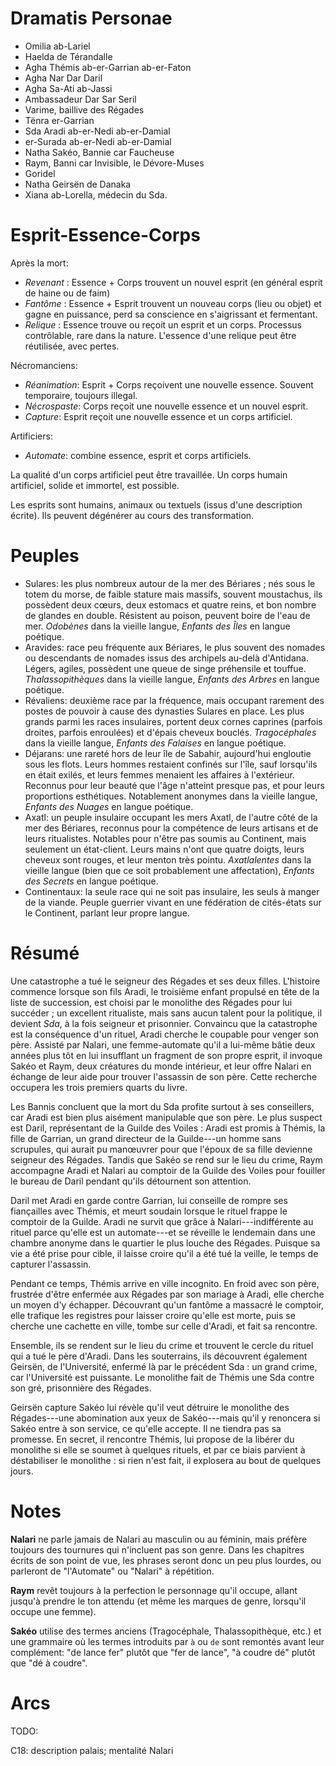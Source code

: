 # Dramatis Personae 

  - Omilia ab-Lariel
  - Haelda de Térandalle
  - Agha Thémis ab-er-Garrian ab-er-Faton
  - Agha Nar Dar Daril 
  - Agha Sa-Ati ab-Jassi
  - Ambassadeur Dar Sar Seril
  - Varime, baillive des Régades 
  - Tënra er-Garrian
  - Sda Aradi ab-er-Nedi ab-er-Damial
  - er-Surada ab-er-Nedi ab-er-Damial
  - Natha Sakéo, Bannie car Faucheuse
  - Raym, Banni car Invisible, le Dévore-Muses
  - Goridel
  - Natha Geirsën de Danaka
  - Xiana ab-Lorella, médecin du Sda.

# Esprit-Essence-Corps

Après la mort:

  - *Revenant* : Essence + Corps trouvent un nouvel esprit (en général esprit de haine ou de faim) 
  - *Fantôme* : Essence + Esprit trouvent un nouveau corps (lieu ou objet) et gagne en puissance, perd sa conscience en s'aigrissant et fermentant.
  - *Relique* : Essence trouve ou reçoit un esprit et un corps. Processus contrôlable, rare dans la nature. L'essence d'une relique peut être réutilisée, avec pertes. 

Nécromanciens:

  - *Réanimation*: Esprit + Corps reçoivent une nouvelle essence. Souvent temporaire, toujours illegal.
  - *Nécrospaste*: Corps reçoit une nouvelle essence et un nouvel esprit. 
  - *Capture*: Esprit reçoit une nouvelle essence et un corps artificiel.

Artificiers:

  - *Automate*: combine essence, esprit et corps artificiels. 

La qualité d'un corps artificiel peut être travaillée. Un corps humain artificiel, solide et immortel, est possible.

Les esprits sont humains, animaux ou textuels (issus d'une description écrite). Ils peuvent dégénérer au cours des transformation.

# Peuples 

 - Sulares: les plus nombreux autour de la mer des Bériares ; nés sous le totem du morse, de faible stature mais massifs, souvent moustachus, ils possèdent deux cœurs, deux estomacs et quatre reins, et bon nombre de glandes en double. Résistent au poison, peuvent boire de l'eau de mer. _Odobènes_ dans la vieille langue, _Enfants des Îles_ en langue poétique. 
 - Aravides: race peu fréquente aux Bériares, le plus souvent des nomades ou descendants de nomades issus des archipels au-delà d'Antidana. Légers, agiles, possèdent une queue de singe préhensile et touffue. _Thalassopithèques_ dans la vieille langue, _Enfants des Arbres_ en langue poétique. 
 - Révaliens: deuxième race par la fréquence, mais occupant rarement des postes de pouvoir à cause des dynasties Sulares en place. Les plus grands parmi les races insulaires, portent deux cornes caprines (parfois droites, parfois enroulées) et d'épais cheveux bouclés. _Tragocéphales_ dans la vieille langue, _Enfants des Falaises_ en langue poétique. 
 - Déjarans: une rareté hors de leur île de Sabahir, aujourd'hui engloutie sous les flots. Leurs hommes restaient confinés sur l'île, sauf lorsqu'ils en était exilés, et leurs femmes menaient les affaires à l'extérieur. Reconnus pour leur beauté que l'âge n'atteint presque pas, et pour leurs proportions esthétiques. Notablement anonymes dans la vieille langue, _Enfants des Nuages_ en langue poétique.
 - Axatl: un peuple insulaire occupant les mers Axatl, de l'autre côté de la mer des Bériares, reconnus pour la compétence de leurs artisans et de leurs ritualistes. Notables pour n'être pas soumis au Continent, mais seulement un état-client. Leurs mains n'ont que quatre doigts, leurs cheveux sont rouges, et leur menton très pointu. _Axatlalentes_ dans la vieille langue (bien que ce soit probablement une affectation), _Enfants des Secrets_ en langue poétique.
 - Continentaux: la seule race qui ne soit pas insulaire, les seuls à manger de la viande. Peuple guerrier vivant en une fédération de cités-états sur le Continent, parlant leur propre langue.

# Résumé

Une catastrophe a tué le seigneur des Régades et ses deux filles. L'histoire commence lorsque son fils Aradi, le troisième enfant propulsé en tête de la liste de succession, est choisi par le monolithe des Régades pour lui succéder ; un excellent ritualiste, mais sans aucun talent pour la politique, il devient _Sda_, à la fois seigneur et prisonnier. Convaincu que la catastrophe est la conséquence d'un rituel, Aradi cherche le coupable pour venger son père. Assisté par Nalari, une femme-automate qu'il a lui-même bâtie deux années plus tôt en lui insufflant un fragment de son propre esprit, il invoque Sakéo et Raym, deux créatures du monde intérieur, et leur offre Nalari en échange de leur aide pour trouver l'assassin de son père. Cette recherche occupera les trois premiers quarts du livre.

Les Bannis concluent que la mort du Sda profite surtout à ses conseillers, car Aradi est bien plus aisément manipulable que son père. Le plus suspect est Daril, représentant de la Guilde des Voiles : Aradi est promis à Thémis, la fille de Garrian, un grand directeur de la Guilde---un homme sans scrupules, qui aurait pu manœuvrer pour que l'époux de sa fille devienne seigneur des Régades. Tandis que Sakéo se rend sur le lieu du crime, Raym accompagne Aradi et Nalari au comptoir de la Guilde des Voiles pour fouiller le bureau de Daril pendant qu'ils détournent son attention. 

Daril met Aradi en garde contre Garrian, lui conseille de rompre ses fiançailles avec Thémis, et meurt soudain lorsque le rituel frappe le comptoir de la Guilde. Aradi ne survit que grâce à Nalari---indifférente au rituel parce qu'elle est un automate---et se réveille le lendemain dans une chambre anonyme dans le quartier le plus louche des Régades. Puisque sa vie a été prise pour cible, il laisse croire qu'il a été tué la veille, le temps de capturer l'assassin.

Pendant ce temps, Thémis arrive en ville incognito. En froid avec son père, frustrée d'être enfermée aux Régades par son mariage à Aradi, elle cherche un moyen d'y échapper. Découvrant qu'un fantôme a massacré le comptoir, elle trafique les registres pour laisser croire qu'elle est morte, puis se cherche une cachette en ville, tombe sur celle d'Aradi, et fait sa rencontre.

Ensemble, ils se rendent sur le lieu du crime et trouvent le cercle du rituel qui a tué le père d'Aradi. Dans les souterrains, ils découvrent également Geirsën, de l'Université, enfermé là par le précédent Sda : un grand crime, car l'Université est puissante. Le monolithe fait de Thémis une Sda contre son gré, prisonnière des Régades. 

Geirsën capture Sakéo lui révèle qu'il veut détruire le monolithe des Régades---une abomination aux yeux de Sakéo---mais qu'il y renoncera si Sakéo entre à son service, ce qu'elle accepte. Il ne tiendra pas sa promesse. En secret, il rencontre Thémis, lui propose de la libérer du monolithe si elle se soumet à quelques rituels, et par ce biais parvient à déstabiliser le monolithe : si rien n'est fait, il explosera au bout de quelques jours. 

# Notes 

**Nalari** ne parle jamais de Nalari au masculin ou au féminin, mais préfère toujours des tournures qui n'incluent pas son genre. Dans les chapitres écrits de son point de vue, les phrases seront donc un peu plus lourdes, ou parleront de "l'Automate" ou "Nalari" à répétition. 

**Raym** revêt toujours à la perfection le personnage qu'il occupe, allant jusqu'à prendre le ton attendu (et même les marques de genre, lorsqu'il occupe une femme).

**Sakéo** utilise des termes anciens (Tragocéphale, Thalassopithèque, etc.) et une grammaire où les termes introduits par `à` ou `de` sont remontés avant leur complément: "de lance fer" plutôt que "fer de lance", "à coudre dé" plutôt que "dé à coudre". 

# Arcs

TODO: 

C18: description palais; mentalité Nalari